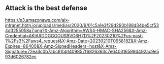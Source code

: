 ## Attack is the best defense

https://s3.amazonaws.com/alx-intranet.hbtn.io/uploads/medias/2020/9/01c5a1e3f29d290b188d34be5cf534d3255058a7.png?X-Amz-Algorithm=AWS4-HMAC-SHA256&X-Amz-Credential=AKIARDDGGGOUSBVO6H7D%2F20230210%2Fus-east-1%2Fs3%2Faws4_request&X-Amz-Date=20230210T095818Z&X-Amz-Expires=86400&X-Amz-SignedHeaders=host&X-Amz-Signature=72ea3c0b7abc81bb1409857f6826363c7e6403165994492ac9e593d6026782ec
